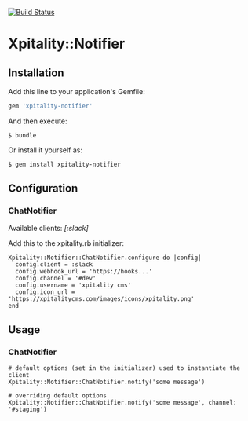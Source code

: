 [![Build Status](https://semaphoreci.com/api/v1/marko_xpitality/xpitality-notifier/branches/master/badge.svg)](https://semaphoreci.com/marko_xpitality/xpitality-notifier)

# Xpitality::Notifier


## Installation

Add this line to your application's Gemfile:

```ruby
gem 'xpitality-notifier'
```

And then execute:

    $ bundle

Or install it yourself as:

    $ gem install xpitality-notifier


## Configuration 

### ChatNotifier

Available clients: *[:slack]*

Add this to the xpitality.rb initializer:

    Xpitality::Notifier::ChatNotifier.configure do |config|
      config.client = :slack
      config.webhook_url = 'https://hooks...'
      config.channel = '#dev'
      config.username = 'xpitality cms'
      config.icon_url = 'https://xpitalitycms.com/images/icons/xpitality.png'
    end

## Usage

### ChatNotifier

    # default options (set in the initializer) used to instantiate the client
    Xpitality::Notifier::ChatNotifier.notify('some message')
    
    # overriding default options
    Xpitality::Notifier::ChatNotifier.notify('some message', channel: '#staging')